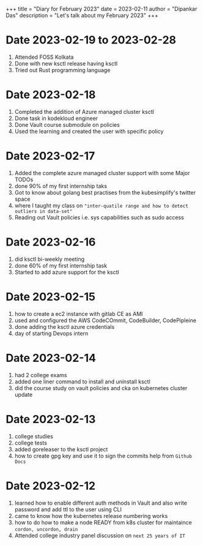 +++
title = "Diary for February 2023"
date = 2023-02-11
author = "Dipankar Das"
description = "Let's talk about my February 2023"
+++

# Date 2023-02-19 to 2023-02-28
1. Attended FOSS Kolkata
2. Done with new ksctl release having ksctl
3. Tried out Rust programming language

# Date 2023-02-18
1. Completed the addition of Azure managed cluster ksctl
2. Done task in kodekloud engineer
3. Done Vault course submodule on policies
4. Used the learning and created the user with specific policy

# Date 2023-02-17
1. Added the complete azure managed cluster support with some Major TODOs
2. done 90% of my first internship taks
3. Got to know about golang best practises from the kubesimplify's twitter space
4. where I taught my class on `"inter-quatile range and how to detect outliers in data-set"`
5. Reading out Vault policies i.e. sys capabilities such as sudo access

# Date 2023-02-16
1. did ksctl bi-weekly meeting
2. done 60% of my first internship task
3. Started to add azure support for the ksctl

# Date 2023-02-15
1. how to create a ec2 instance with gitlab CE as AMI
2. used and configured the AWS CodeCOmmit, CodeBuilder, CodePipleine
3. done adding the ksctl azure credentials
4. day of starting Devops intern

# Date 2023-02-14
1. had 2 college exams
2. added one liner command to install and uninstall ksctl
3. did the course study on vault policies and cka on kubernetes cluster update

# Date 2023-02-13
1. college studies
2. college tests
3. added goreleaser to the ksctl project
4. how to create gpg key and use it to sign the commits help from `Github Docs`

# Date 2023-02-12

1. learned how to enable different auth methods in Vault and also write password and add ttl to the user using CLI
2. came to know how the kubernetes release numbering works
3. how to do how to make a node READY from k8s cluster for maintaince `cordon, uncordon, drain`
4. Attended college industry panel discussion on `next 25 years of IT`

